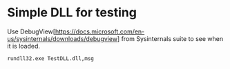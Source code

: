 # Simple DLL for testing

Use DebugView[https://docs.microsoft.com/en-us/sysinternals/downloads/debugview] from Sysinternals suite to see when it is loaded.

```rundll32.exe TestDLL.dll,msg```
